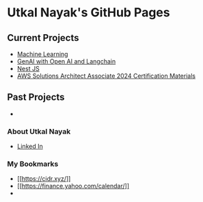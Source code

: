 # Utkal Nayak's GitHub Pages
## Current Projects
  - [Machine Learning](https://utkaln.github.io/machine-learning)
  - [GenAI with Open AI and Langchain](https://github.com/utkaln/langchain-openai-utilities)
  - [Nest JS](https://utkaln.github.io/learn-nestjs/)
  - [AWS Solutions Architect Associate 2024 Certification Materials](https://utkaln.github.io/AWS-SAA/)

## Past Projects
  - 
  
### About Utkal Nayak
  - [Linked In](https://www.linkedin.com/in/utkalnayak/)

### My Bookmarks
- [[https://cidr.xyz/]]
- [[https://finance.yahoo.com/calendar/]]
- 
